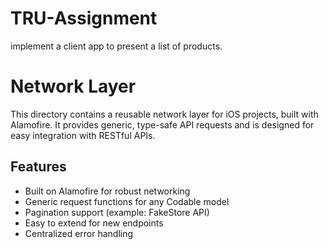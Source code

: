 # TRU-Assignment
implement a client app to present a list of products.


# Network Layer

This directory contains a reusable network layer for iOS projects, built with Alamofire. It provides generic, type-safe API requests and is designed for easy integration with RESTful APIs.

## Features
- Built on Alamofire for robust networking
- Generic request functions for any Codable model
- Pagination support (example: FakeStore API)
- Easy to extend for new endpoints
- Centralized error handling
